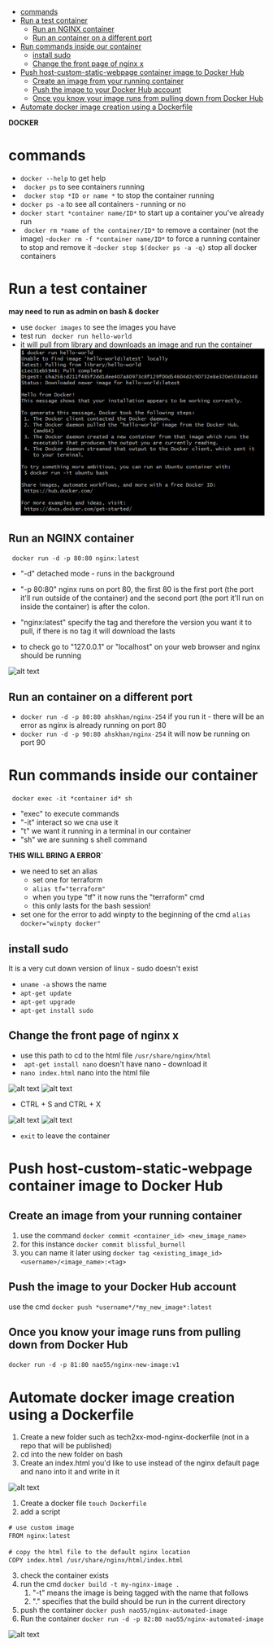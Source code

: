 
- [commands](#commands)
- [Run a test container](#run-a-test-container)
  - [Run an NGINX container](#run-an-nginx-container)
  - [Run an container on a different port](#run-an-container-on-a-different-port)
- [Run commands inside our container](#run-commands-inside-our-container)
  - [install sudo](#install-sudo)
  - [Change the front page of nginx x](#change-the-front-page-of-nginx-x)
- [Push host-custom-static-webpage container image to Docker Hub](#push-host-custom-static-webpage-container-image-to-docker-hub)
  - [Create an image from your running container](#create-an-image-from-your-running-container)
  - [Push the image to your Docker Hub account](#push-the-image-to-your-docker-hub-account)
  - [Once you know your image runs from pulling down from Docker Hub](#once-you-know-your-image-runs-from-pulling-down-from-docker-hub)
- [Automate docker image creation using a Dockerfile](#automate-docker-image-creation-using-a-dockerfile)

**DOCKER**

# commands 

- ```docker --help``` to get help
- ``` docker ps``` to see containers running
- ``` docker stop *ID or name *``` to stop the container running 
- ```docker ps -a``` to see all containers - running or no
- ```docker start *container name/ID*``` to start up a container you've already run
- ``` docker rm *name of the container/ID*``` to remove a container (not the image)
-```docker rm -f *container name/ID*``` to force a running container to stop and remove it 
-```docker stop $(docker ps -a -q)``` stop all docker containers


# Run a test container
**may need to run as admin on bash & docker**

- use ```docker images``` to see the images you have 
- test run ``` docker run hello-world```
- it will pull from library and downloads an image and run the container
![alt text](images/1image.png)

## Run an NGINX container

``` docker run -d -p 80:80 nginx:latest```

- "-d" detached mode - runs in the background
- "-p 80:80" nginx runs on port 80, the first 80 is the first port (the port it'll run outside of the container) and the second port (the port it'll run on inside the container) is after the colon. 
- "nginx:latest" specify the tag and therefore the version you want it to pull, if there is no tag it will download the lasts

- to check go to "127.0.0.1" or "localhost" on your web browser and nginx should be running

![alt text](images/2image-1.png)

## Run an container on a different port 
- ```docker run -d -p 80:80 ahskhan/nginx-254``` if you run it - there will be an error as nginx is already running on port 80
- ```docker run -d -p 90:80 ahskhan/nginx-254``` it will now be running on port 90



# Run commands inside our container

``` docker exec -it *container id* sh```

- "exec" to execute commands 
- "-it" interact so we cna use it 
- "t" we want it running in a terminal in our container
- "sh" we are sunning s shell command 

**THIS WILL BRING A ERROR`**

- we need to set an alias
  - set one for terraform
  - ```alias tf="terraform"``` 
  - when you type "tf" it now runs the "terraform" cmd
  - this only lasts for the bash session!
- set one for the error to add winpty to the beginning of the cmd
  ```alias docker="winpty docker"``` 

## install sudo
It is a very cut down version of linux - sudo doesn't exist
- ```uname -a``` shows the name 
- ```apt-get update```
- ```apt-get upgrade```
- ```apt-get install sudo``` 

## Change the front page of nginx x
- use this path to cd to the html file  ```/usr/share/nginx/html```
- ``` apt-get install nano``` doesn't have nano -  download it 
- ```nano index.html``` nano into the html file

![alt text](3image-2.png)
![alt text](images/3image-2.png)
- CTRL + S and CTRL + X

![alt text](image-3.png)
![alt text](images/4image-3.png)
- ```exit``` to leave the container

# Push host-custom-static-webpage container image to Docker Hub

## Create an image from your running container 

1. use the command ```docker commit <container_id> <new_image_name>```
2. for this instance ```docker commit blissful_burnell```
3. you can name it later using  ```docker tag <existing_image_id> <username>/<image_name>:<tag>```

## Push the image to your Docker Hub account
use the cmd ```docker push *username*/*my_new_image*:latest```

## Once you know your image runs from pulling down from Docker Hub

```docker run -d -p 81:80 nao55/nginx-new-image:v1```

# Automate docker image creation using a Dockerfile

1. Create a new folder such as tech2xx-mod-nginx-dockerfile (not in a repo that will be published)
2. cd into the new folder on bash
3. Create an index.html you'd like to use instead of the nginx default page and nano into it and write in it

![alt text](images/newhtml.png)

1. Create a docker file ```touch Dockerfile```
2. add a script 
```
# use custom image
FROM nginx:latest

# copy the html file to the default nginx location
COPY index.html /usr/share/nginx/html/index.html
```
3. check the container exists
4. run the cmd ```docker build -t my-nginx-image . ```
   1. "-t" means the image is being tagged with the name that follows
   2. "." specifies that the build should be run in the current directory
5. push the container ```docker push nao55/nginx-automated-image```
6. Run the container ```docker run -d -p 82:80 nao55/nginx-automated-image```

![alt text](images/newnginx.png)